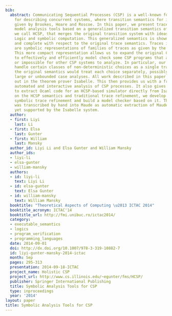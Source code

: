 ```yaml
---
bib:
  abstract: Communicating Sequential Processes (CSP) is a well-known formal language
    for describing concurrent systems, where transition semantics for it has been
    given by Brookes, Hoare and Roscoe. In this paper, we present trace refinement
    model analysis tools based on a generalized transition semantics of CSP, which
    we call HCSP, that merges the original transition system with ideas from Floyd-Hoare
    Logic and symbolic computation. This generalized semantics is shown to be sound
    and complete with respect to the original trace semantics. Traces in our system
    are symbolic representations of families of traces as given by the original semantics.
    This more compact representation allows us to expand the original CSP systems
    to effectively and efficiently model check some CSP programs that are difficult
    or impossible for other CSP systems to analyze. In particular, our system can
    handle certain classes of non-deterministic choices as a single transition, while
    the original semantics would treat each choice separately, possibly leading to
    large or unbounded case analyses. All work described in this paper has been carried
    out in the theorem prover Isabelle. This then provides us with a framework for
    automated and interactive analysis of CSP processes. It also gives us the ability
    to extract Ocaml code for an HCSP-based simulator directly from Isabelle. Based
    on the HCSP semantics and traditional trace refinement, we develop an idea of
    symbolic trace refinement and build a model checker based on it. The model checker
    was transcribed by hand into Maude as automatic extraction of Maude code is not
    yet supported by the Isabelle system.
  author:
  - first: Liyi
    last: Li
  - first: Elsa
    last: Gunter
  - first: William
    last: Mansky
  author_id: Liyi Li and Elsa Gunter and William Mansky
  author_ids:
  - liyi-li
  - elsa-gunter
  - william-mansky
  authors:
  - id: liyi-li
    text: Liyi Li
  - id: elsa-gunter
    text: Elsa Gunter
  - id: william-mansky
    text: William Mansky
  booktitle: "Theoretical Aspects of Computing \u2013 ICTAC 2014"
  booktitle_acronym: ICTAC'14
  booktitle_url: http://fmi.unibuc.ro/ictac2014/
  category:
  - executable_semantics
  - logics
  - program_verification
  - programming_languages
  date: 2014-09-01
  doi: http://dx.doi.org/10.1007/978-3-319-10882-7
  id: liyi-gunter-mansky-2014-ictac
  month: Sep
  pages: 295-313
  presentation: 2014-09-18-ICTAC
  project_name: Holistic CSP
  project_url: http://www.cs.illinois.edu/~egunter/fms/HCSP/
  publisher: Springer International Publishing
  title: Symbolic Analysis Tools for CSP
  type: inproceedings
  year: '2014'
layout: paper
title: Symbolic Analysis Tools for CSP
---
```

